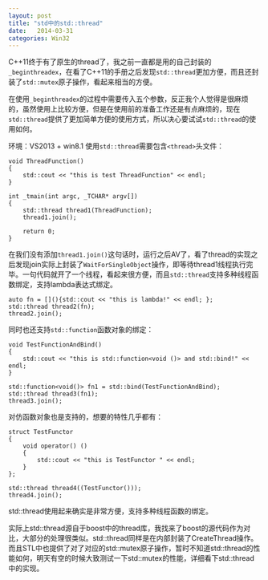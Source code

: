 ```yaml
---
layout: post
title: "std中的std::thread"
date:   2014-03-31
categories: Win32
---
```


C++11终于有了原生的thread了，我之前一直都是用的自己封装的```_beginthreadex```，在看了C++11的手册之后发现```std::thread```更加方便，而且还封装了```std::mutex```原子操作，看起来相当的方便。

在使用```_beginthreadex```的过程中需要传入五个参数，反正我个人觉得是很麻烦的，虽然使用上比较方便，但是在使用前的准备工作还是有点麻烦的，现在```std::thread```提供了更加简单方便的使用方式，所以决心要试试```std::thread```的使用如何。

环境：VS2013 + win8.1
使用```std::thread```需要包含```<thread>```头文件：  

    void ThreadFunction()  
    {  
        std::cout << "this is test ThreadFunction" << endl;  
    }  
      
    int _tmain(int argc, _TCHAR* argv[])  
    {  
        std::thread thread1(ThreadFunction);  
        thread1.join();  
      
        return 0;  
    }  

在我们没有添加```thread1.join()```这句话时，运行之后AV了，看了thread的实现之后发现join实际上封装了```WaitForSingleObject```操作，即等待thread1线程执行完毕。一句代码就开了一个线程，看起来很方便，而且```std::thread```支持多种线程函数绑定，支持lambda表达式绑定。  

    auto fn = [](){std::cout << "this is lambda!" << endl; };  
    std::thread thread2(fn);  
    thread2.join(); 
 
同时也还支持```std::function```函数对象的绑定：  

    void TestFunctionAndBind()  
    {  
        std::cout << "this is std::function<void ()> and std::bind!" << endl;  
    }  
      
    std::function<void()> fn1 = std::bind(TestFunctionAndBind);  
    std::thread thread3(fn1);  
    thread3.join();  

对仿函数对象也是支持的，想要的特性几乎都有：  

    struct TestFunctor  
    {  
        void operator() ()  
        {  
            std::cout << "this is TestFunctor " << endl;  
        }  
    };  
      
    std::thread thread4((TestFunctor()));  
    thread4.join(); 
 
std::thread使用起来确实是非常方便，支持多种线程函数的绑定。

实际上std::thread源自于boost中的thread库，我找来了boost的源代码作为对比，大部分的处理很类似。std::thread同样是在内部封装了CreateThread操作。而且STL中也提供了对了对应的std::mutex原子操作，暂时不知道std::thread的性能如何，明天有空的时候大致测试一下std::mutex的性能，详细看下std::thread中的实现。